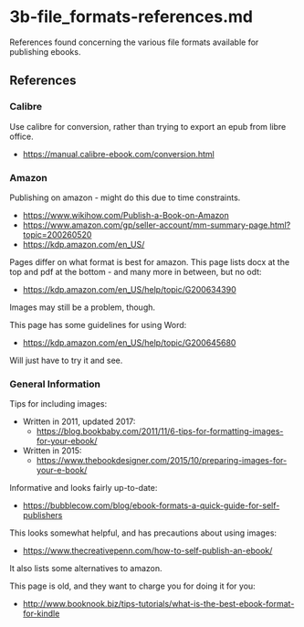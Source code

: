 
# 3b-file_formats-references.md

References found concerning the various file formats available for publishing ebooks.

## References

### Calibre

Use calibre for conversion, rather than trying to export an epub from libre office.

- https://manual.calibre-ebook.com/conversion.html

### Amazon

Publishing on amazon - might do this due to time constraints.

- https://www.wikihow.com/Publish-a-Book-on-Amazon
- https://www.amazon.com/gp/seller-account/mm-summary-page.html?topic=200260520
- https://kdp.amazon.com/en_US/

Pages differ on what format is best for amazon.
This page lists docx at the top and pdf at the bottom - and many more in between, but no odt:

- https://kdp.amazon.com/en_US/help/topic/G200634390

Images may still be a problem, though.

This page has some guidelines for using Word:

- https://kdp.amazon.com/en_US/help/topic/G200645680

Will just have to try it and see.

### General Information

Tips for including images:

- Written in 2011, updated 2017:
  - https://blog.bookbaby.com/2011/11/6-tips-for-formatting-images-for-your-ebook/
- Written in 2015:
  - https://www.thebookdesigner.com/2015/10/preparing-images-for-your-e-book/

Informative and looks fairly up-to-date:

- https://bubblecow.com/blog/ebook-formats-a-quick-guide-for-self-publishers

This looks somewhat helpful, and has precautions about using images:

- https://www.thecreativepenn.com/how-to-self-publish-an-ebook/

It also lists some alternatives to amazon.

This page is old, and they want to charge you for doing it for you:

- http://www.booknook.biz/tips-tutorials/what-is-the-best-ebook-format-for-kindle



